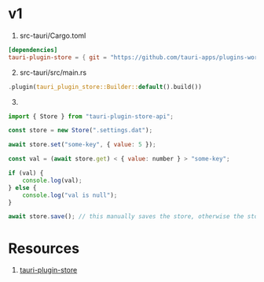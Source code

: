 # v1

1. src-tauri/Cargo.toml

```toml
[dependencies]
tauri-plugin-store = { git = "https://github.com/tauri-apps/plugins-workspace", branch = "v1" }
```

2. src-tauri/src/main.rs

```rs
.plugin(tauri_plugin_store::Builder::default().build())
```

3.

```js
import { Store } from "tauri-plugin-store-api";

const store = new Store(".settings.dat");

await store.set("some-key", { value: 5 });

const val = (await store.get) < { value: number } > "some-key";

if (val) {
	console.log(val);
} else {
	console.log("val is null");
}

await store.save(); // this manually saves the store, otherwise the store is only saved when your app is closed
```

# Resources

1. [tauri-plugin-store](https://github.com/tauri-apps/tauri-plugin-store/tree/v1)
